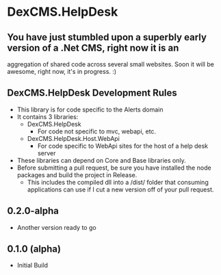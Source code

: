 # DexCMS.HelpDesk

## You have just stumbled upon a superbly early version of a .Net CMS, right now it is an 
aggregation of shared code across several small websites. Soon it will be awesome, right now, it's in progress. :)

## DexCMS.HelpDesk Development Rules
* This library is for code specific to the Alerts domain
* It contains 3 libraries:
	* DexCMS.HelpDesk
		* For code not specific to mvc, webapi, etc.
	* DexCMS.HelpDesk.Host.WebApi
		* For code specific to WebApi sites for the host of a help desk server
* These libraries can depend on Core and Base libraries only.
* Before submitting a pull request, be sure you have installed the node packages and build the project in Release.
    * This includes the compiled dll into a /dist/ folder that consuming applications can use if I cut a new version off of your pull request.

## 0.2.0-alpha
* Another version ready to go

## 0.1.0 (alpha)
* Initial Build
